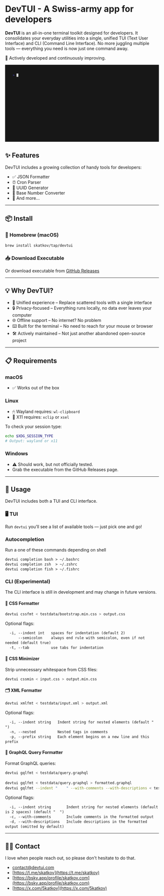 # **DevTUI** - A Swiss-army app for developers

**DevTUI** is an all-in-one terminal toolkit designed for developers. It consolidates your everyday utilities into a single, unified TUI (Text User Interface) and CLI (Command Line Interface). No more juggling multiple tools — everything you need is now just one command away.

🚀 Actively developed and continuously improving.

![devtui](devtui.gif)

## ✨ Features

DevTUI includes a growing collection of handy tools for developers:

- ✅ JSON Formatter
- ⏰ Cron Parser
- 🔑 UUID Generator
- 🔢 Base Number Converter
- 🎯 And more...

---

## 📦 Install
### 🧃 Homebrew (macOS)
```
brew install skatkov/tap/devtui
```
### 📥 Download Executable

Or download executable from [GitHub Releases](https://github.com/skatkov/homebrew-tap/releases?q=devtui&expanded=true)

---

## 💡 Why DevTUI?

 - 🧰 Unified experience – Replace scattered tools with a single interface
 - 🔒 Privacy-focused – Everything runs locally, no data ever leaves your computer
 - 🌐 Offline support – No internet? No problem
 - ⌨️ Built for the terminal – No need to reach for your mouse or browser
 - 🛠️ Actively maintained – Not just another abandoned open-source project

---

## 📋 Requirements

### macOS
- ✅ Works out of the box

### Linux

- 🖱 Wayland requires: `wl-clipboard`
- 🧮 X11 requires: `xclip` or `xsel`

To check your session type:
```bash
echo $XDG_SESSION_TYPE
# Output: wayland or x11
```
### Windows

- ⚠️ Should work, but not officially tested.
- Grab the executable from the GitHub Releases page.

---

## 🚀 Usage
DevTUI includes both a TUI and CLI interface.

### 🖥 TUI
Run `devtui` you’ll see a list of available tools — just pick one and go!

### Autocompletion
Run a one of these commands depending on shell

```
devtui completion bash > ~/.bashrc
devtui completion zsh  > ~/.zshrc
devtui completion fish > ~/.fishrc
```

### CLI (Experimental)
The CLI interface is still in development and may change in future versions.

#### 🎨 CSS Formatter
```bash
devtui cssfmt < testdata/bootstrap.min.css > output.css
```

Optional flags:
```
  -i, --indent int   spaces for indentation (default 2)
      --semicolon    always end rule with semicolon, even if not needed (default true)
  -t, --tab          use tabs for indentation
```
#### 🧼 CSS Minimizer
Strip unnecessary whitespace from CSS files:

```bash
devtui cssmin < input.css > output.min.css
```

#### 🗂 XML Formatter
```bash
devtui xmlfmt < testdata/input.xml > output.xml
```

Optional flags:

```
  -i, --indent string   Indent string for nested elements (default "  ")
  -n, --nested          Nested tags in comments
  -p, --prefix string   Each element begins on a new line and this prefix
```

#### 📝 GraphQL Query Formatter
Format GraphQL queries:

```bash
devtui gqlfmt < testdata/query.graphql

devtui gqlfmt < testdata/query.graphql > formatted.graphql
devtui gqlfmt --indent "    " --with-comments --with-descriptions < testdata/query.graphql
```

Optional flags:
```
  -i, --indent string       Indent string for nested elements (default is 2 spaces) (default "  ")
  -c, --with-comments       Include comments in the formatted output
  -d, --with-descriptions   Include descriptions in the formatted output (omitted by default)
```

---

## 🧑‍💻 Contact
I love when people reach out, so please don't hesitate to do that.

- contact@devtui.com
- [https://t.me/skatkov](https://t.me/skatkov)
- [https://bsky.app/profile/skatkov.com](https://bsky.app/profile/skatkov.com)
- [https://x.com/5katkov](https://x.com/5katkov)
